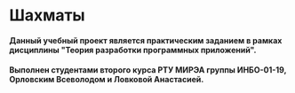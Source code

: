 # Шахматы

#### Данный учебный проект является практическим заданием в рамках дисциплины "Теория разработки программных приложений".
#### Выполнен студентами второго курса РТУ МИРЭА группы ИНБО-01-19, Орловским Всеволодом и Ловковой Анастасией.

